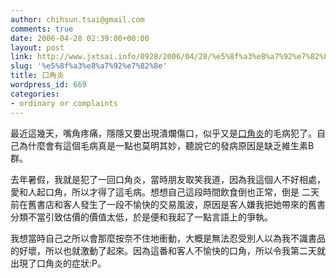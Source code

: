 ```yaml
---
author: chihsun.tsai@gmail.com
comments: true
date: 2006-04-28 02:39:00+00:00
layout: post
link: http://www.jxtsai.info/0928/2006/04/28/%e5%8f%a3%e8%a7%92%e7%82%8e/
slug: '%e5%8f%a3%e8%a7%92%e7%82%8e'
title: 口角炎
wordpress_id: 669
categories:
- ordinary or complaints
---
```


最近這幾天，嘴角疼痛，隱隱又要出現潰爛傷口，似乎又是[口角炎](http://tw.knowledge.yahoo.com/question/?qid=1405103020060)的毛病犯了。自己為什麼會有這個毛病真是一點也莫明其妙，聽說它的發病原因是缺乏維生素B群。  
  
去年暑假，我就是犯了一回口角炎，當時朋友取笑我道，因為我這個人不好相處，愛和人起口角，所以才得了這毛病。想想自己這段時間飲食倒也正常，倒是 二天前在舊書店和客人發生了一段不愉快的交易風波，原因是客人嫌我把她帶來的舊書分類不當引致估價的價值太低，於是便和我起了一點言語上的爭執。  
  
我想當時自己之所以會那麼按奈不住地衝動，大概是無法忍受別人以為我不識書品的好壞，所以也就激動了起來。因為這番和客人不愉快的口角，所以令我第二天就出現了口角炎的症狀:P。
